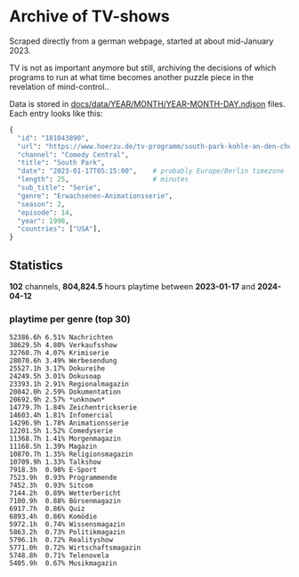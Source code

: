 # Archive of TV-shows

Scraped directly from a german webpage, started at about mid-January 2023.

TV is not as important anymore but still, archiving the decisions of which programs to run at what time
becomes another puzzle piece in the revelation of mind-control.. 

Data is stored in [docs/data/YEAR/MONTH/YEAR-MONTH-DAY.ndjson](docs/data/) files. 
Each entry looks like this:

```python
{
  "id": "181043890", 
  "url": "https://www.hoerzu.de/tv-programm/south-park-kohle-an-den-chefkoch/bid_181043890/", 
  "channel": "Comedy Central", 
  "title": "South Park", 
  "date": "2023-01-17T05:15:00",    # probably Europe/Berlin timezone 
  "length": 25,                     # minutes 
  "sub_title": "Serie", 
  "genre": "Erwachsenen-Animationsserie", 
  "season": 2, 
  "episode": 14, 
  "year": 1998, 
  "countries": ["USA"],
}
```

## Statistics

**102** channels, **804,824.5** hours playtime between **2023-01-17** and **2024-04-12**


### playtime per genre (top 30)

    52386.6h 6.51% Nachrichten
    38629.5h 4.80% Verkaufsshow
    32760.7h 4.07% Krimiserie
    28070.6h 3.49% Werbesendung
    25527.1h 3.17% Dokureihe
    24249.5h 3.01% Dokusoap
    23393.1h 2.91% Regionalmagazin
    20842.0h 2.59% Dokumentation
    20692.9h 2.57% *unknown*
    14779.7h 1.84% Zeichentrickserie
    14603.4h 1.81% Infomercial
    14296.9h 1.78% Animationsserie
    12201.5h 1.52% Comedyserie
    11368.7h 1.41% Morgenmagazin
    11168.5h 1.39% Magazin
    10870.7h 1.35% Religionsmagazin
    10709.9h 1.33% Talkshow
    7918.3h  0.98% E-Sport
    7523.9h  0.93% Programmende
    7452.3h  0.93% Sitcom
    7144.2h  0.89% Wetterbericht
    7100.9h  0.88% Börsenmagazin
    6917.7h  0.86% Quiz
    6893.4h  0.86% Komödie
    5972.1h  0.74% Wissensmagazin
    5863.2h  0.73% Politikmagazin
    5796.1h  0.72% Realityshow
    5771.0h  0.72% Wirtschaftsmagazin
    5748.8h  0.71% Telenovela
    5405.9h  0.67% Musikmagazin
